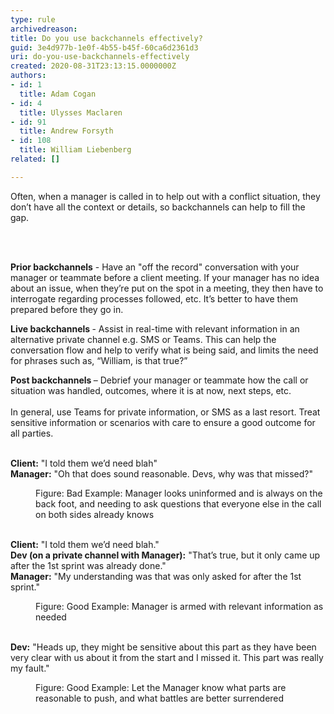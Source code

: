 ```yaml
---
type: rule
archivedreason: 
title: Do you use backchannels effectively?
guid: 3e4d977b-1e0f-4b55-b45f-60ca6d2361d3
uri: do-you-use-backchannels-effectively
created: 2020-08-31T23:13:15.0000000Z
authors:
- id: 1
  title: Adam Cogan
- id: 4
  title: Ulysses Maclaren
- id: 91
  title: Andrew Forsyth
- id: 108
  title: William Liebenberg
related: []

---
```



<p class="ssw15-rteElement-P">​Often, when a manager is called in to help out with a conflict situation, they don’t have all the context or details, so backchannels can help to fill the gap.​<br></p>
<br><excerpt class='endintro'></excerpt><br>
<p><b>Prior backchannels</b> - Have an &quot;off the record&quot; conversation with your manager or teammate before a client meeting. If your manager has no idea about an issue, when they’re put on the&#160;spot in a meeting, they then have to interrogate regarding processes followed, etc. It’s better to have them prepared before they go in.<br></p><p><b>Live&#160;backchannels </b>-&#160;Assist in real-time with relevant information in an alternative private channel e.g. SMS or Teams. This can help the conversation flow and help to verify what is being said, and limits the need for phrases such as, “William, is that true?”</p><p><b>Post&#160;backchannels&#160;</b>– Debrief your manager or teammate how the call or situation was handled, outcomes, where it is at now, next steps, etc.<br><br>In general, use Teams for private information, or SMS&#160;as a last resort. Treat sensitive information or scenarios with care to ensure a good outcome for all parties.​<br><br></p><p class="ssw15-rteElement-GreyBox"><b>Client&#58;</b> &quot;I told them we’d need blah&quot;<br><b>Manager&#58;</b> &quot;Oh that does sound reasonable. Devs, why was that missed?&quot;</p><dd class="ssw15-rteElement-FigureBad">Figure&#58; Bad Example&#58; Manager looks uninformed and is always on the back foot, and needing to ask questions that everyone else in the call on both sides already knows<br><br></dd><p class="ssw15-rteElement-GreyBox"><b>Client&#58;</b> &quot;I told them we’d need blah.&quot;<br><b>Dev (on a private channel with Manager)&#58;</b> &quot;That’s true, but it only came up after the 1st sprint was already done.&quot;<br><b>Manager&#58;</b> &quot;My understanding was that was only asked for after the 1st sprint.&quot;<br></p><dd class="ssw15-rteElement-FigureGood">Figure&#58; Good Example&#58; Manager is armed with relevant information as needed<br>​<br></dd><p class="ssw15-rteElement-GreyBox"><b>Dev&#58;</b> &quot;Heads up, they might be sensitive about this part as they have been very clear with us about it from the start and I missed it. This part was really my fault.&quot;<br></p><dd class="ssw15-rteElement-FigureGood">Figure&#58; Good Example&#58; Let the Manager know what parts are reasonable to push, and what battles are better surrendered<br></dd>


